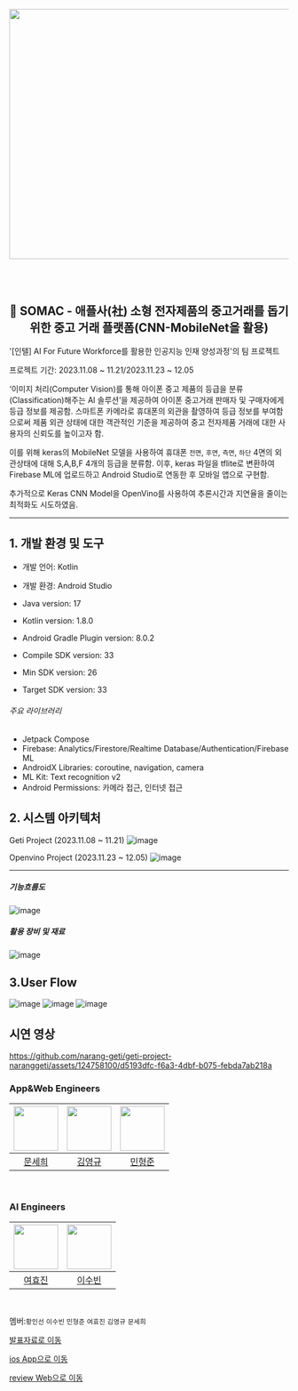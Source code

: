 <p align="center"><img src="https://github.com/narang-geti/geti-project-naranggeti/assets/124758100/dda6c507-4c1b-4513-920d-112867cb18f1"  width="800" height="450"/></p>

<br/><br/>
<h2 align="center">🍻 SOMAC - 애플사(社) 소형 전자제품의 중고거래를 돕기 위한 중고 거래 플랫폼(CNN-MobileNet을 활용) </h2>

'[인텔] AI For Future Workforce를 활용한 인공지능 인재 양성과정'의 팀 프로젝트  

프로젝트 기간: 2023.11.08 ~ 11.21/2023.11.23 ~ 12.05

‘이미지 처리(Computer Vision)를 통해 아이폰 중고 제품의 등급을 분류(Classification)해주는 AI 솔루션’을 제공하여 아이폰 중고거래 판매자 및 구매자에게 등급 정보를 제공함.
스마트폰 카메라로 휴대폰의 외관을 촬영하여 등급 정보를 부여함으로써 제품 외관 상태에 대한 객관적인 기준을 제공하여 중고 전자제품 거래에 대한 사용자의 신뢰도를 높이고자 함.

이를 위해 keras의 MobileNet 모델을 사용하여 휴대폰 `전면`, `후면`, `측면`, `하단` 4면의 외관상태에 대해 S,A,B,F 4개의 등급을 분류함. 이후, keras 파일을 tflite로 변환하여 Firebase ML에 업로드하고 Android Studio로 연동한 후 모바일 앱으로 구현함.

추가적으로 Keras CNN Model을 OpenVino를 사용하여 추론시간과 지연율을 줄이는 최적화도 시도하였음.

----

## 1. 개발 환경 및 도구
- 개발 언어: Kotlin
- 개발 환경: Android Studio
- Java version: 17
- Kotlin version: 1.8.0
- Android Gradle Plugin version: 8.0.2

- Compile SDK version: 33
- Min SDK version: 26
- Target SDK version: 33
  
###### 주요 라이브러리 
- Jetpack Compose
- Firebase: Analytics/Firestore/Realtime Database/Authentication/Firebase ML 
- AndroidX Libraries: coroutine, navigation, camera
- ML Kit: Text recognition v2 
- Android Permissions: 카메라 접근, 인터넷 접근


## 2. 시스템 아키텍처
Geti Project (2023.11.08 ~ 11.21)
![image](https://github.com/narang-geti/geti-project-naranggeti/assets/124758100/94f39be0-59e2-4b2e-821c-69a806a1ba5d)

Openvino Project (2023.11.23 ~ 12.05)
![image](https://github.com/narang-geti/geti-project-naranggeti/assets/124758100/3dbbbbfc-1e1a-4d6d-b32b-dcb12c072be3)

----
##### 기능흐름도
![image](https://github.com/narang-geti/geti-project-naranggeti/assets/124758100/3ac44a56-c468-4cd4-9250-6f97690318c2)
##### 활용 장비 및 재료
![image](https://github.com/narang-geti/geti-project-naranggeti/assets/124758100/1f851a74-1c2f-41e0-bb33-dd7763ec8071)


## 3.User Flow
![image](https://github.com/narang-geti/geti-project-naranggeti/assets/124758100/9f398c79-b378-4ab2-aa3e-ed1db16fd3ba)
![image](https://github.com/narang-geti/geti-project-naranggeti/assets/124758100/427ee208-a386-45c5-bf73-bcef58ba45ca)
![image](https://github.com/narang-geti/geti-project-naranggeti/assets/124758100/e5f631b4-f1b5-4bad-8093-e4b11b35e394)


## 시연 영상
<!--![openvino시연 gif](https://github.com/narang-geti/geti-project-naranggeti/assets/124758100/20efee7e-0260-4dee-a977-4520ac8ccf94)-->
https://github.com/narang-geti/geti-project-naranggeti/assets/124758100/d5193dfc-f6a3-4dbf-b075-febda7ab218a


### App&Web Engineers
|<img src="https://avatars.githubusercontent.com/u/124758100?v=4" width="80">|<img src="https://avatars.githubusercontent.com/u/139526120?v=4"  width="80">|<img src="https://avatars.githubusercontent.com/u/139526041?v=4" width="80">|
|:---:|:---:|:---:|
|[문세희](https://github.com/snowball9820)|[김영규](https://github.com/CaptinJackLeader)|[민형준](https://github.com/xax219)|
  <br>
  
### AI Engineers
|<img src="https://avatars.githubusercontent.com/u/139525853?v=4" width="80">|<img src="https://avatars.githubusercontent.com/u/139526149?v=4"  width="80">|
|:---:|:---:|
|[여효진](https://github.com/penguinetongtong)|[이수빈](https://github.com/dltnqls3119)|
  <br>

멤버:`황인선` `이수빈` `민형준` `여효진` `김영규` `문세희`

[발표자료로 이동](https://www.canva.com/design/DAF0rZ8KmlE/G-405p392gEhTHk7WyNWOQ/edit?utm_content=DA[…]m_campaign=designshare&utm_medium=link2&utm_source=sharebutton)

[ios App으로 이동](https://github.com/snowball9820/somac_project_flutter.git)

[review Web으로 이동](https://github.com/narang-geti/somac-review)



